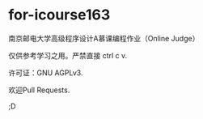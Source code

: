# for-icourse163

南京邮电大学高级程序设计A慕课编程作业（Online Judge）

仅供参考学习之用。严禁直接 ctrl c v.

许可证：GNU AGPLv3.

欢迎Pull Requests.

;D
